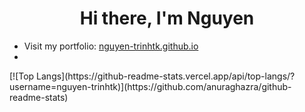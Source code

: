 <h1 align="center">Hi there, I'm Nguyen</h1>

- Visit my portfolio: [nguyen-trinhtk.github.io](https://nguyen-trinhtk.github.io/)
- 
<div class="align-items-center justify-content-center">
[![Top Langs](https://github-readme-stats.vercel.app/api/top-langs/?username=nguyen-trinhtk)](https://github.com/anuraghazra/github-readme-stats)
</div>
